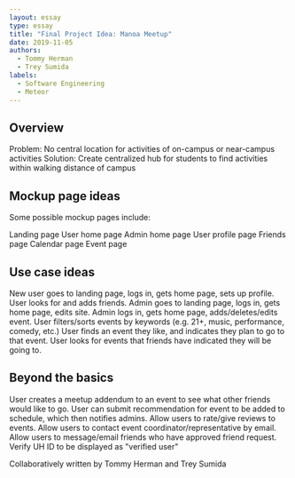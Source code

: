 ```yaml
---
layout: essay
type: essay
title: "Final Project Idea: Manoa Meetup"
date: 2019-11-05
authors:
  - Tommy Herman
  - Trey Sumida
labels:
  - Software Engineering
  - Meteor
---
```


## Overview

Problem:  No central location for activities of on-campus or near-campus activities
Solution: Create centralized hub for students to find activities within walking distance of campus

## Mockup page ideas

Some possible mockup pages include:

Landing page
User home page
Admin home page
User profile page
Friends page
Calendar page
Event page
  
## Use case ideas

New user goes to landing page, logs in, gets home page, sets up profile.
User looks for and adds friends. 
Admin goes to landing page, logs in, gets home page, edits site.
Admin logs in, gets home page, adds/deletes/edits event.
User filters/sorts events by keywords (e.g. 21+, music, performance, comedy, etc.)
User finds an event they like, and indicates they plan to go to that event.
User looks for events that friends have indicated they will be going to.
  
## Beyond the basics

User creates a meetup addendum to an event to see what other friends would like to go.
User can submit recommendation for event to be added to schedule, which then notifies admins.
Allow users to rate/give reviews to events.
Allow users to contact event coordinator/representative by email.
Allow users to message/email friends who have approved friend request.
Verify UH ID to be displayed as "verified user"


Collaboratively written by Tommy Herman and Trey Sumida
